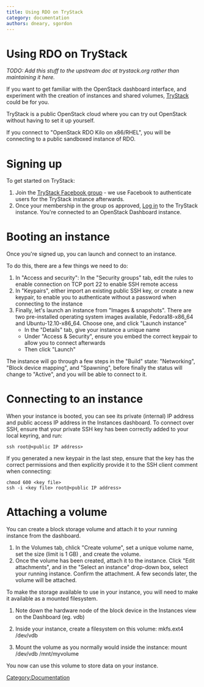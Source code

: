 ```yaml
---
title: Using RDO on TryStack
category: documentation
authors: dneary, sgordon
---
```


# Using RDO on TryStack

*TODO: Add this stuff to the upstream doc at trystack.org rather than
maintaining it here.*

If you want to get familiar with the OpenStack dashboard interface, 
and experiment with the creation of instances and shared volumes, 
[TryStack](http://trystack.org) could be for you. 

TryStack is a public OpenStack cloud where you can try out OpenStack
without having to set it up yourself.

If you connect to "OpenStack RDO Kilo on x86/RHEL", 
you will be connecting to a public sandboxed instance of RDO.


# Signing up

To get started on TryStack:

1.  Join the [TryStack Facebook group](https://www.facebook.com/groups/269238013145112) - we use Facebook to authenticate users for the TryStack instance afterwards.
2.  Once your membership in the group os approved, [Log in](https://x86.trystack.org/dashboard/) to the TryStack instance. You're connected to an OpenStack Dashboard instance.

# Booting an instance

Once you're signed up, you can launch and connect to an instance.

To do this, there are a few things we need to do:

1.  In "Access and security": In the "Security groups" tab, edit the rules to enable connection on TCP port 22 to enable SSH remote access
2.  In "Keypairs", either import an existing public SSH key, or create a new keypair, to enable you to authenticate without a password when connecting to the instance
3.  Finally, let's launch an instance from "Images & snapshots". There are two pre-installed operating system images available, Fedora18-x86_64 and Ubuntu-12.10-x86_64. Choose one, and click "Launch instance"
    -   In the "Details" tab, give your instance a unique name
    -   Under "Access & Security", ensure you embed the correct keypair to allow you to connect afterwards
    -   Then click "Launch"

The instance will go through a few steps in the "Build" state: "Networking", "Block device mapping", and "Spawning", before finally the status will change to "Active", and you will be able to connect to it.

# Connecting to an instance

When your instance is booted, you can see its private (internal) IP address and public access IP address in the Instances dashboard. To connect over SSH, ensure that your private SSH key has been correctly added to your local keyring, and run:

    ssh root@<public IP address>

If you generated a new keypair in the last step, ensure that the key has the correct permissions and then explicitly provide it to the SSH client comment when connecting:

    chmod 600 <key file>
    ssh -i <key file> root@<public IP address>

# Attaching a volume

You can create a block storage volume and attach it to your running instance from the dashboard.

1.  In the Volumes tab, chlick "Create volume", set a unique volume name, set the size (limit is 1 GB) , and create the volume.
2.  Once the volume has been created, attach it to the instance. Click "Edit attachments", and in the "Select an instance" drop-down box, select your running instance. Confirm the attachment. A few seconds later, the volume will be attached.

To make the storage available to use in your instance, you will need to make it available as a mounted filesystem.

1.  Note down the hardware node of the block device in the Instances view on the Dashboard (eg. vdb)
2.  Inside your instance, create a filesystem on this volume:
        mkfs.ext4 /dev/vdb

3.  Mount the volume as you normally would inside the instance:
        mount /dev/vdb /mnt/myvolume

You now can use this volume to store data on your instance.

<Category:Documentation>
